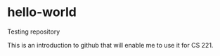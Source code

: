 # hello-world
Testing repository

This is an introduction to github that will enable me to use it for CS 221.
